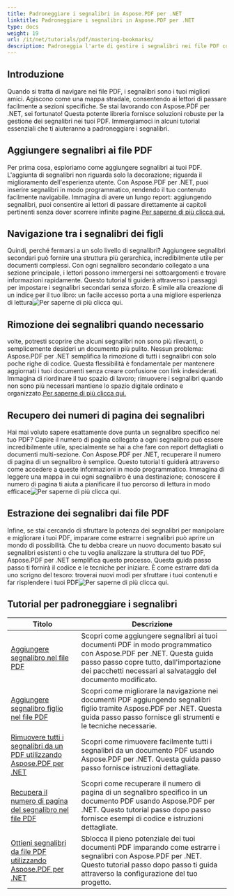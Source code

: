 ```yaml
---
title: Padroneggiare i segnalibri in Aspose.PDF per .NET
linktitle: Padroneggiare i segnalibri in Aspose.PDF per .NET
type: docs
weight: 19
url: /it/net/tutorials/pdf/mastering-bookmarks/
description: Padroneggia l'arte di gestire i segnalibri nei file PDF con Aspose.PDF per .NET. I nostri tutorial coprono tutto, dall'aggiunta alla rimozione dei segnalibri senza soluzione di continuità.
---
```

## Introduzione

Quando si tratta di navigare nei file PDF, i segnalibri sono i tuoi migliori amici. Agiscono come una mappa stradale, consentendo ai lettori di passare facilmente a sezioni specifiche. Se stai lavorando con Aspose.PDF per .NET, sei fortunato! Questa potente libreria fornisce soluzioni robuste per la gestione dei segnalibri nei tuoi PDF. Immergiamoci in alcuni tutorial essenziali che ti aiuteranno a padroneggiare i segnalibri.

## Aggiungere segnalibri ai file PDF

Per prima cosa, esploriamo come aggiungere segnalibri ai tuoi PDF. L'aggiunta di segnalibri non riguarda solo la decorazione; riguarda il miglioramento dell'esperienza utente. Con Aspose.PDF per .NET, puoi inserire segnalibri in modo programmatico, rendendo il tuo contenuto facilmente navigabile. Immagina di avere un lungo report: aggiungendo segnalibri, puoi consentire ai lettori di passare direttamente ai capitoli pertinenti senza dover scorrere infinite pagine.[Per saperne di più clicca qui.](./adding-bookmark/)

## Navigazione tra i segnalibri dei figli

 Quindi, perché fermarsi a un solo livello di segnalibri? Aggiungere segnalibri secondari può fornire una struttura più gerarchica, incredibilmente utile per documenti complessi. Con ogni segnalibro secondario collegato a una sezione principale, i lettori possono immergersi nei sottoargomenti e trovare informazioni rapidamente. Questo tutorial ti guiderà attraverso i passaggi per impostare i segnalibri secondari senza sforzo. È simile alla creazione di un indice per il tuo libro: un facile accesso porta a una migliore esperienza di lettura![Per saperne di più clicca qui.](./adding-child-bookmark/)

## Rimozione dei segnalibri quando necessario

 volte, potresti scoprire che alcuni segnalibri non sono più rilevanti, o semplicemente desideri un documento più pulito. Nessun problema: Aspose.PDF per .NET semplifica la rimozione di tutti i segnalibri con solo poche righe di codice. Questa flessibilità è fondamentale per mantenere aggiornati i tuoi documenti senza creare confusione con link indesiderati. Immagina di riordinare il tuo spazio di lavoro; rimuovere i segnalibri quando non sono più necessari mantiene lo spazio digitale ordinato e organizzato.[Per saperne di più clicca qui.](./remove-all-bookmarks/)

## Recupero dei numeri di pagina dei segnalibri

Hai mai voluto sapere esattamente dove punta un segnalibro specifico nel tuo PDF? Capire il numero di pagina collegato a ogni segnalibro può essere incredibilmente utile, specialmente se hai a che fare con report dettagliati o documenti multi-sezione. Con Aspose.PDF per .NET, recuperare il numero di pagina di un segnalibro è semplice. Questo tutorial ti guiderà attraverso come accedere a queste informazioni in modo programmatico. Immagina di leggere una mappa in cui ogni segnalibro è una destinazione; conoscere il numero di pagina ti aiuta a pianificare il tuo percorso di lettura in modo efficace![Per saperne di più clicca qui.](./retrieve-bookmark-page-number/)

## Estrazione dei segnalibri dai file PDF

Infine, se stai cercando di sfruttare la potenza dei segnalibri per manipolare e migliorare i tuoi PDF, imparare come estrarre i segnalibri può aprire un mondo di possibilità. Che tu debba creare un nuovo documento basato sui segnalibri esistenti o che tu voglia analizzare la struttura del tuo PDF, Aspose.PDF per .NET semplifica questo processo. Questa guida passo passo ti fornirà il codice e le tecniche per iniziare. È come estrarre dati da uno scrigno del tesoro: troverai nuovi modi per sfruttare i tuoi contenuti e far risplendere i tuoi PDF![Per saperne di più clicca qui.](./get-bookmarks-from-pdf-files/)

## Tutorial per padroneggiare i segnalibri
| Titolo | Descrizione |
| --- | --- | 
| [Aggiungere segnalibro nel file PDF](./adding-bookmark/) | Scopri come aggiungere segnalibri ai tuoi documenti PDF in modo programmatico con Aspose.PDF per .NET. Questa guida passo passo copre tutto, dall'importazione dei pacchetti necessari al salvataggio del documento modificato. |  
| [Aggiungere segnalibro figlio nel file PDF](./adding-child-bookmark/) | Scopri come migliorare la navigazione nei documenti PDF aggiungendo segnalibri figlio tramite Aspose.PDF per .NET. Questa guida passo passo fornisce gli strumenti e le tecniche necessarie. |  
| [Rimuovere tutti i segnalibri da un PDF utilizzando Aspose.PDF per .NET](./remove-all-bookmarks/) | Scopri come rimuovere facilmente tutti i segnalibri da un documento PDF usando Aspose.PDF per .NET. Questa guida passo passo fornisce istruzioni dettagliate. |  
| [Recupera il numero di pagina del segnalibro nel file PDF](./retrieve-bookmark-page-number/) | Scopri come recuperare il numero di pagina di un segnalibro specifico in un documento PDF usando Aspose.PDF per .NET. Questo tutorial passo dopo passo fornisce esempi di codice e istruzioni dettagliate. |  
| [Ottieni segnalibri da file PDF utilizzando Aspose.PDF per .NET](./get-bookmarks-from-pdf-files/) | Sblocca il pieno potenziale dei tuoi documenti PDF imparando come estrarre i segnalibri con Aspose.PDF per .NET. Questo tutorial passo dopo passo ti guida attraverso la configurazione del tuo progetto. |  
